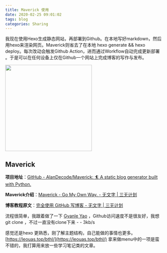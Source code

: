 ```yaml
---
title: Maverick 使用
date: 2020-02-25 09:01:02
tags: blog
categories: Sharing
---
```



我现在使用Hexo生成静态网站，再部署到Github。在本地写好markdown，然后用hexo来渲染网页。Maverick则省去了在本地 hexo generate && hexo deploy。每次改动会触发Github Action，进而通过Workflow自动完成更新部署 。于是可以在任何设备上仅在Github一个网站上完成博客的写作与发布。

<div align=left><img src="https://static.imalan.cn/file/image/post/f3c20.png#vwid=1038&vhei=311" title="" alt="" img align="center"  width="275"></div>


## Maverick

**项目地址**：[GitHub - AlanDecode/Maverick: 🏄‍ A static blog generator built with Python.](https://github.com/AlanDecode/Maverick)

**Maverick介绍**：[Maverick - Go My Own Way. - 无文字 | 三无计划](https://blog.imalan.cn/archives/blog-now-powered-by-maverick/)

**博客教程原文**：[完全使用 GitHub 写博客 - 无文字 | 三无计划](https://blog.imalan.cn/archives/blog-with-github/)

流程很简单，我跟着做了一下 [Gyanle Yao](https://leouas.top/bthl/) ，Github访问速度不是很友好，我想 git clone ，不过一直没有clone下来 - - 3kb/s

感觉还是hexo 更熟悉，刚了解主题结构，自己能做的事情也更多。[https://leouas.top/bthl/](https://leouas.top/bthl/)
拿来做menu中的一项是蛮不错的，我打算用来放一些学习笔记类的文章。
